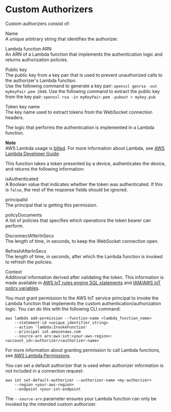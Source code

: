 # Custom Authorizers<a name="custom-authorizer"></a>

Custom authorizers consist of:

Name  
A unique arbitrary string that identifies the authorizer\.

Lambda function ARN  
An ARN of a Lambda function that implements the authentication logic and returns authorization policies\.

Public key  
The public key from a key pair that is used to prevent unauthorized calls to the authorizer's Lambda function\.   
Use the following command to generate a key pair: `openssl genrsa -out myKeyPair.pem 2048`\. Use the following command to extract the public key from the key pair: `openssl rsa -in myKeyPair.pem -pubout > mykey.pub`

Token key name  
The key name used to extract tokens from the WebSocket connection headers\.

The logic that performs the authentication is implemented in a Lambda function\.

**Note**  
AWS Lambda usage is [billed](https://aws.amazon.com/lambda/pricing/)\. For more information about Lambda, see [AWS Lambda Developer Guide](http://alpha-docs-aws.amazon.com/lambda/latest/dg/)\.

This function takes a token presented by a device, authenticates the device, and returns the following information:

isAuthenticated  
A Boolean value that indicates whether the token was authenticated\. If this is `false`, the rest of the response fields should be ignored\. 

principalId  
The principal that is getting this permission\.

policyDocuments  
A list of policies that specifies which operations the token bearer can perform\.

DisconnectAfterInSecs  
The length of time, in seconds, to keep the WebSocket connection open\.

RefreshAfterInSecs  
The length of time, in seconds, after which the Lambda function is invoked to refresh the policies\.

Context  
Additional information derived after validating the token\. This information is made available in [AWS IoT rules engine SQL statements](http://alpha-docs-aws.amazon.com/iot/latest/developerguide/iot-substitution-templates.html) and [IAM/AWS IoT policy variables](http://alpha-docs-aws.amazon.com/iot/latest/developerguide/policy-variables.html)\. 

You must grant permission to the AWS IoT service principal to invoke the Lambda function that implements the custom authentication/authorization logic\. You can do this with the following CLI command:

```
aws lambda add-permission --function-name <lambda_function_name>
    --statement-id <unique_identifier_string>
    --action 'lambda:InvokeFunction' 
    --principal iot.amazonaws.com 
    --source-arn arn:aws:iot:<your-aws-region>:<account_id>:authorizer/<authorizer-name>
```

For more information about granting permission to call Lambda functions, see [AWS Lambda Permissions](http://alpha-docs-aws.amazon.com/lambda/latest/dg/intro-permission-model.html#intro-permission-model-access-policy)\.

You can set a default authorizer that is used when authorizer information is not included in a connection request:

```
aws iot set-default-authorizer --authorizer-name <my-authorizer>
    --region <your-aws-region>
    --endpoint <your-iot-endpoint
```

The `--source-arn` parameter ensures your Lambda function can only be invoked by the intended custom authorizer\.